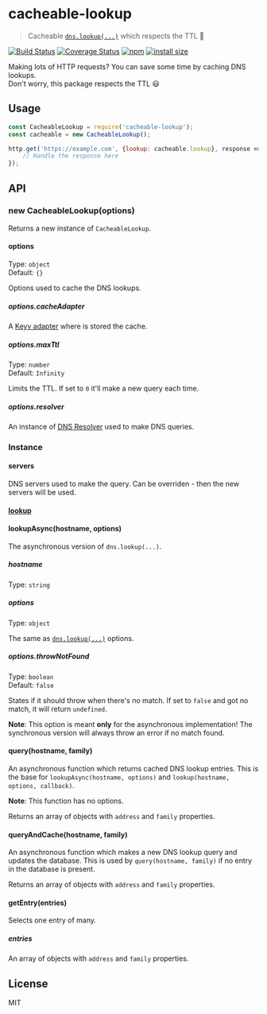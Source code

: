 # cacheable-lookup

> Cacheable [`dns.lookup(...)`](https://nodejs.org/api/dns.html#dns_dns_lookup_hostname_options_callback) which respects the TTL :tada:

[![Build Status](https://travis-ci.org/szmarczak/cacheable-lookup.svg?branch=master)](https://travis-ci.org/szmarczak/cacheable-lookup)
[![Coverage Status](https://coveralls.io/repos/github/szmarczak/cacheable-lookup/badge.svg?branch=master)](https://coveralls.io/github/szmarczak/cacheable-lookup?branch=master)
[![npm](https://img.shields.io/npm/dm/cacheable-lookup.svg)](https://www.npmjs.com/package/cacheable-lookup)
[![install size](https://packagephobia.now.sh/badge?p=cacheable-lookup)](https://packagephobia.now.sh/result?p=cacheable-lookup)

Making lots of HTTP requests? You can save some time by caching DNS lookups.<br>
Don't worry, this package respects the TTL :smiley:

## Usage

```js
const CacheableLookup = require('cacheable-lookup');
const cacheable = new CacheableLookup();

http.get('https://example.com', {lookup: cacheable.lookup}, response => {
	// Handle the response here
});
```

## API

### new CacheableLookup(options)

Returns a new instance of `CacheableLookup`.

#### options

Type: `object`<br>
Default: `{}`

Options used to cache the DNS lookups.

##### options.cacheAdapter

A [Keyv adapter](https://github.com/lukechilds/keyv) where is stored the cache.

##### options.maxTtl

Type: `number`<br>
Default: `Infinity`

Limits the TTL. If set to `0` it'll make a new query each time.

##### options.resolver

An instance of [DNS Resolver](https://nodejs.org/api/dns.html#dns_class_dns_resolver) used to make DNS queries.

### Instance

#### servers

DNS servers used to make the query. Can be overriden - then the new servers will be used.

#### [lookup](https://nodejs.org/api/dns.html#dns_dns_lookup_hostname_options_callback)

#### lookupAsync(hostname, options)

The asynchronous version of `dns.lookup(...)`.

##### hostname

Type: `string`

##### options

Type: `object`

The same as [`dns.lookup(...)`](https://nodejs.org/api/dns.html#dns_dns_lookup_hostname_options_callback) options.

##### options.throwNotFound

Type: `boolean`<br>
Default: `false`

States if it should throw when there's no match. If set to `false` and got no match, it will return `undefined`.

**Note**: This option is meant **only** for the asynchronous implementation! The synchronous version will always throw an error if no match found.

#### query(hostname, family)

An asynchronous function which returns cached DNS lookup entries. This is the base for `lookupAsync(hostname, options)` and `lookup(hostname, options, callback)`.

**Note**: This function has no options.

Returns an array of objects with `address` and `family` properties.

#### queryAndCache(hostname, family)

An asynchronous function which makes a new DNS lookup query and updates the database. This is used by `query(hostname, family)` if no entry in the database is present.

Returns an array of objects with `address` and `family` properties.

#### getEntry(entries)

Selects one entry of many.

##### entries

An array of objects with `address` and `family` properties.

## License

MIT
